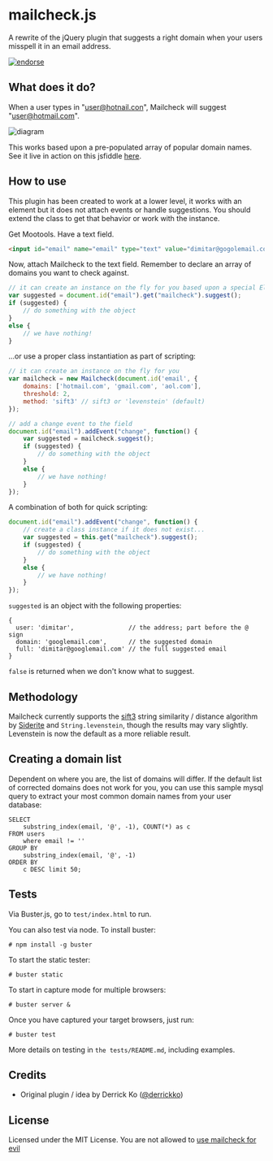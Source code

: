 mailcheck.js
=====================

A rewrite of the jQuery plugin that suggests a right domain when your users misspell it in an email address.

[![endorse](http://api.coderwall.com/dimitarchristoff/endorsecount.png)](http://coderwall.com/dimitarchristoff)

What does it do?
----------------

When a user types in "user@hotnail.con", Mailcheck will suggest "user@hotmail.com".

![diagram](https://raw.githubusercontent.com/mailcheck/mailcheck/master/doc/example.png)

This works based upon a pre-populated array of popular domain names. See it live in action on this jsfiddle [here](http://jsfiddle.net/dimitar/jSn3e/).


How to use
----------

This plugin has been created to work at a lower level, it works with an element but it does not attach events or handle suggestions.
You should extend the class to get that behavior or work with the instance.

Get Mootools. Have a text field.

```html
<input id="email" name="email" type="text" value="dimitar@gogolemail.com" />
```

Now, attach Mailcheck to the text field. Remember to declare an array of domains you want to check against.

```javascript
// it can create an instance on the fly for you based upon a special Element getter
var suggested = document.id("email").get("mailcheck").suggest();
if (suggested) {
    // do something with the object
}
else {
    // we have nothing!
}
```

...or use a proper class instantiation as part of scripting:

```javascript
// it can create an instance on the fly for you
var mailcheck = new Mailcheck(document.id('email', {
    domains: ['hotmail.com', 'gmail.com', 'aol.com'],
    threshold: 2,
    method: 'sift3' // sift3 or 'levenstein' (default)
});

// add a change event to the field
document.id("email").addEvent("change", function() {
    var suggested = mailcheck.suggest();
    if (suggested) {
        // do something with the object
    }
    else {
        // we have nothing!
    }
});
```

A combination of both for quick scripting:

```javascript
document.id("email").addEvent("change", function() {
    // create a class instance if it does not exist...
    var suggested = this.get("mailcheck").suggest();
    if (suggested) {
        // do something with the object
    }
    else {
        // we have nothing!
    }
});
```

`suggested` is an object with the following properties:

    {
      user: 'dimitar',               // the address; part before the @ sign
      domain: 'googlemail.com',      // the suggested domain
      full: 'dimitar@googlemail.com' // the full suggested email
    }

`false` is returned when we don't know what to suggest.

Methodology
-----------
Mailcheck currently supports the [sift3](http://siderite.blogspot.com/2007/04/super-fast-and-accurate-string-distance.html) string similarity / distance algorithm by [Siderite](http://siderite.blogspot.com/) and
`String.levenstein`, though the results may vary slightly. Levenstein is now the default as a more reliable result.

Creating a domain list
----------------------
Dependent on where you are, the list of domains will differ. If the default list of corrected domains does not work for you,
you can use this sample mysql query to extract your most common domain names from your user database:

```mysql
SELECT
	substring_index(email, '@', -1), COUNT(*) as c
FROM users
 	where email != ''
GROUP BY
 	substring_index(email, '@', -1)
ORDER BY
	c DESC limit 50;
```

Tests
-----

Via Buster.js, go to `test/index.html` to run.

You can also test via node. To install buster:

    # npm install -g buster
    
To start the static tester:    
    
    # buster static
    
To start in capture mode for multiple browsers:

    # buster server &

Once you have captured your target browsers, just run:

    # buster test

More details on testing in `the tests/README.md`, including examples.

Credits
-------

- Original plugin / idea by Derrick Ko ([@derrickko](http://twitter.com/derrickko))

License
-------

Licensed under the MIT License. You are not allowed to [use mailcheck for evil](http://www.youtube.com/watch?v=-hCimLnIsDA)

